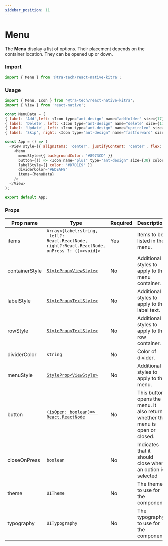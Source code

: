 ```yaml
---
sidebar_position: 11
---
```


# Menu

The **Menu** display a list of options. Their placement depends on the container location. They can be opened up or down.

### Import

```js
import { Menu } from '@tra-tech/react-native-kitra';
```
### Usage

```js
import { Menu, Icon } from '@tra-tech/react-native-kitra';
import { View } from 'react-native';

const MenuData = [  
{ label: 'Add',left: <Icon type="ant-design" name="addfolder" size={17} color="#D7D1E9" />,right: <Icon type="ant-design" name="addfile" size={17} color="#D7D1E9" />,onPress(){console.log('pressed')}},
{ label: 'Delete', left: <Icon type="ant-design" name="delete" size={17} color="#D7D1E9" /> },
{ label: 'Update', left: <Icon type="ant-design" name="upcircleo" size={17} color="#D7D1E9" /> },
{ label: 'Skip', right: <Icon type="ant-design" name="fastforward" size={12} color="#D7D1E9" /> }];

const App = () => (
  <View style={{ alignItems: 'center', justifyContent: 'center', flex: 1 }}>
    <Menu
      menuStyle={{ backgroundColor: '#8973CD' }}
      button={() => <Icon name="plus" type="ant-design" size={30} color="#8973CD" />}
      labelStyle={{ color: '#D7D1E9' }}
      dividerColor="#EDEAF8"
      items={MenuData}
    />
  </View>
);

export default App;
```

### Props

| Prop name      | Type                                                                                                | Required | Description                                       |
|----------------|-----------------------------------------------------------------------------------------------------|----------|---------------------------------------------------|
| items          | ``Array<{label:string,``<br/>`` left?: React.ReactNode, right?:React.ReactNode, onPress ?: ()=>void}>`` | Yes       | Items to be listed in the menu.                   |
| containerStyle | [``StyleProp<ViewStyle>``](https://reactnative.dev/docs/view-style-props)                           | No       | Additional styles to apply to the menu container. |
| labelStyle     | [``StyleProp<TextStyle>``](https://reactnative.dev/docs/text-style-props)                           | No       | Additional styles to apply to the label text.     |
| rowStyle     | [``StyleProp<TextStyle>``](https://reactnative.dev/docs/text-style-props)                           | No       | Additional styles to apply to the row container.     |
| dividerColor   | ``string``                                                                                          | No       | Color of divider.                                 |
| menuStyle      | [``StyleProp<ViewStyle>``](https://reactnative.dev/docs/view-style-props)                           | No       | Additional styles to apply to the menu.           |
| button     | [``(isOpen: boolean)=> React.ReactNode``](https://reactnative.dev/docs/react-node)               | No       | This button opens the menu. It also returns whether the menu is open or closed.|
| closeOnPress     | ``boolean                                ``                                                    | No       | Indicates that it should close when an option is selected        |
| theme          | ``UITheme                                     ``                                                    | No       | The theme to use for the component.            |
| typography     | ``UITypography                                ``                                                    | No       | The typography to use for the component.       |
